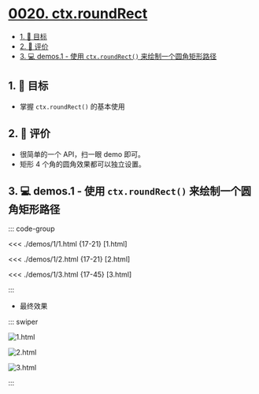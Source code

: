 # [0020. ctx.roundRect](https://github.com/Tdahuyou/TNotes.canvas/tree/main/notes/0020.%20ctx.roundRect)

<!-- region:toc -->

- [1. 🎯 目标](#1--目标)
- [2. 🫧 评价](#2--评价)
- [3. 💻 demos.1 - 使用 `ctx.roundRect()` 来绘制一个圆角矩形路径](#3--demos1---使用-ctxroundrect-来绘制一个圆角矩形路径)

<!-- endregion:toc -->

## 1. 🎯 目标

- 掌握 `ctx.roundRect()` 的基本使用

## 2. 🫧 评价

- 很简单的一个 API，扫一眼 demo 即可。
- 矩形 4 个角的圆角效果都可以独立设置。

## 3. 💻 demos.1 - 使用 `ctx.roundRect()` 来绘制一个圆角矩形路径

::: code-group

<<< ./demos/1/1.html {17-21} [1.html]

<<< ./demos/1/2.html {17-21} [2.html]

<<< ./demos/1/3.html {17-45} [3.html]

:::

- 最终效果

::: swiper

![1.html](https://cdn.jsdelivr.net/gh/Tdahuyou/imgs@main/2024-10-04-00-47-41.png)

![2.html](https://cdn.jsdelivr.net/gh/Tdahuyou/imgs@main/2024-10-04-00-47-52.png)

![3.html](https://cdn.jsdelivr.net/gh/Tdahuyou/imgs@main/2024-10-04-00-48-02.png)

:::

